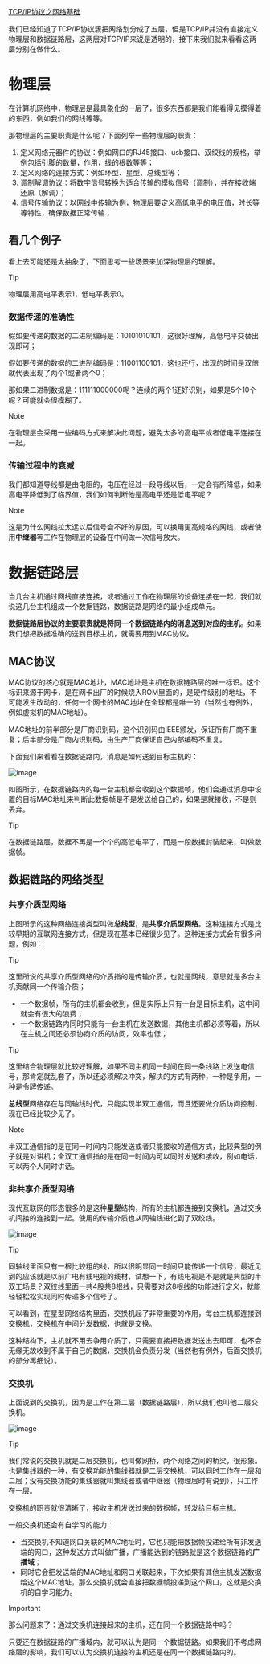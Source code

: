 [TCP/IP协议之网络基础](https://huangxiaocheng93.github.io/blog/post/TCP-IP-xie-yi-zhi-wang-luo-ji-chu.html)

我们已经知道了TCP/IP协议簇把网络划分成了五层，但是TCP/IP并没有直接定义物理层和数据链路层，这两层对TCP/IP来说是透明的，接下来我们就来看看这两层分别在做什么。

# 物理层

在计算机网络中，物理层是最具象化的一层了，很多东西都是我们能看得见摸得着的东西，例如我们的网线等等。

那物理层的主要职责是什么呢？下面列举一些物理层的职责：

1. 定义网络元器件的协议：例如网口的RJ45接口、usb接口、双绞线的规格，举例包括引脚的数量，作用，线的根数等等；
2. 定义网络的连接方式：例如环型、星型、总线型等；
3. 调制解调协议：将数字信号转换为适合传输的模拟信号（调制），并在接收端还原（解调）；
4. 信号传输协议：以网线中传输为例，物理层要定义高低电平的电压值，时长等等特性，确保数据正常传输；

## 看几个例子

看上去可能还是太抽象了，下面思考一些场景来加深物理层的理解。

> [!TIP]
> 物理层用高电平表示1，低电平表示0。

### 数据传递的准确性

假如要传递的数据的二进制编码是：10101010101，这很好理解，高低电平交替出现即可；

假如要传递的数据的二进制编码是：11001100101，这也还行，出现的时间是双倍就代表出现了两个1或者两个0；

那如果二进制数据是：111111000000呢？连续的两个1还好识别，如果是5个10个呢？可能就会很模糊了。

> [!NOTE]
> 在物理层会采用一些编码方式来解决此问题，避免太多的高电平或者低电平连接在一起。

### 传输过程中的衰减

我们都知道导线都是由电阻的，电压在经过一段导线以后，一定会有所降低，如果高电平降低到了临界值，我们如何判断他是高电平还是低电平呢？

> [!NOTE]
> 这是为什么网线拉太远以后信号会不好的原因，可以换用更高规格的网线，或者使用**中继器**等工作在物理层的设备在中间做一次信号放大。

# 数据链路层

当几台主机通过网线直接连接，或者通过工作在物理层的设备连接在一起，我们就说这几台主机组成一个数据链路，数据链路是网络的最小组成单元。

**数据链路层协议的主要职责就是将同一个数据链路内的消息送到对应的主机**。如果我们想把数据准确的送到目标主机，就需要用到MAC协议。

## MAC协议

MAC协议的核心就是MAC地址，MAC地址是主机在数据链路层的唯一标识。这个标识来源于网卡，是在网卡出厂的时候烧入ROM里面的，是硬件级别的地址，不可能发生改动的，任何一个网卡的MAC地址在全球都是唯一的（当然也有例外，例如虚拟机的MAC地址）。

MAC地址的前半部分是厂商识别码，这个识别码由IEEE颁发，保证所有厂商不重复；后半部分是厂商内识别码，由生产厂商保证自己内部编码不重复。

下面我们来看看在数据链路内，消息是如何送到目标主机的：

![image](https://github.com/user-attachments/assets/73202f17-7d01-4d4c-ab81-8390d1ba7301)

如图所示，在数据链路内的每一台主机都会收到这个数据帧，他们会通过消息中设置的目标MAC地址来判断此数据帧是不是发送给自己的，如果是就接收，不是则丢弃。

> [!TIP]
> 在数据链路层，数据不再是一个个的高低电平了，而是一段数据封装起来，叫做数据帧。

## 数据链路的网络类型

### 共享介质型网络

上图所示的这种网络连接类型叫做**总线型**，是**共享介质型网络**。这种连接方式是比较早期的互联网连接方式，但是现在基本已经很少见了。这种连接方式会有很多问题，例如：

> [!TIP]
> 这里所说的共享介质型网络的介质指的是传输介质，也就是网线，意思就是多台主机贡献同一个传输介质；
- 一个数据帧，所有的主机都会收到，但是实际上只有一台是目标主机，这中间就会有很大的浪费；
- 一个数据链路内同时只能有一台主机在发送数据，其他主机都必须等着，所以在主机之间还必须协商介质的访问，效率也低；

> [!TIP]
这里结合物理层就比较好理解，如果不同主机同一时间在同一条线路上发送电信号，那肯定就乱套了，所以还必须解决冲突，解决的方式有两种，一种是争用，一种是令牌传递。
> 

**总线型**网络存在与同轴线时代，只能实现半双工通信，而且还要做介质访问控制，现在已经比较少见了。

> [!NOTE]
> 半双工通信指的是在同一时间内只能发送或者只能接收的通信方式，比较典型的例子就是对讲机；全双工通信指的是在同一时间内可以同时发送和接收，例如电话，可以两个人同时讲话。

### 非共享介质型网络

现代互联网的形态很多的是这种**星型**结构，所有的主机都连接到交换机，通过交换机间接的连接到一起。使用的传输介质也从同轴线进化到了双绞线。

![image](https://github.com/user-attachments/assets/95742ac6-d6dc-4c95-97d7-821feae540cd)

> [!TIP]
> 同轴线里面只有一根比较粗的线，所以很明显同一时间只能传递一个信号，最近见到的应该就是以前广电有线电视的线材，试想一下，有线电视是不是就是典型的半双工场景？双绞线里面一共4股共8根线，只需要对这8根线的功能进行定义，就能轻轻松松实现同时传递多个信号了。

可以看到，在星型网络结构里面，交换机起了非常重要的作用，每台主机都连接到交换机，交换机在中间分发数据，也就是交换。

这种结构下，主机就不用去争用介质了，只需要直接把数据发送出去即可，也不会无缘无故收到不属于自己的数据，交换机会负责分发（当然也有例外，后面交换机的部分再细说）。

### 交换机

上面说到的交换机，因为是工作在第二层（数据链路层），所以我们也叫他二层交换机。

![image](https://github.com/user-attachments/assets/8afbf7ea-6de3-4092-b3fd-0f323e394429)

> [!TIP]
我们常说的交换机就是二层交换机，也叫做网桥，两个网络之间的桥梁，很形象。也是集线器的一种，有交换功能的集线器就是二层交换机，可以同时工作在一层和二层；没有交换功能的集线器就叫集线器或者中继器（物理层时有说到），只工作在一层。
> 

交换机的职责就很清晰了，接收主机发送过来的数据帧，转发给目标主机。

一般交换机还会有自学习的能力：

- 当交换机不知道网口关联的MAC地址时，它也只能把数据帧投递给所有非发送端的网口，这种发送方式叫做广播，广播能达到的链路就是这个数据链路的**广播域**；
- 同时它会把发送端的MAC地址和网口关联起来，下次如果有其他主机发送数据给这个MAC地址，那么交换机就会直接把数据帧投递到这个网口，这就是交换机的自学习能力。

> [!IMPORTANT]
> 那么问题来了：通过交换机连接起来的主机，还在同一个数据链路中吗？

只要还在数据链路的广播域内，就可以认为是同一个数据链路。如果我们不考虑网络层的影响，我们可以认为交换机连接的主机还是在同一个数据链路内的。